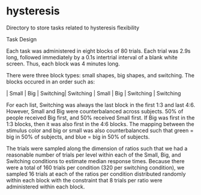 # hysteresis
Directory to store tasks related to hysteresis flexibility 

Task Design

Each task was administered in eight blocks of 80 trials. Each trial was 2.9s long, followed immediately by a 0.1s intertrial interval of a blank white screen. Thus, each block was 4 minutes long. 

There were three block types: small shapes, big shapes, and switching. The blocks occured in an order such as:

| Small | Big | Switching| Switching | Small | Big | Switching | Switching

For each list, Switching was always the last block in the first 1:3 and last 4:6. However, Small and Big were counterbalanced across subjects. 50% of people received Big first, and 50% received Small first. If Big was first in the 1:3 blocks, then it was also first in the 4:6 blocks. The mapping between the stimulus color and big or small was also counterbalanced such that green = big in 50% of subjects, and blue = big in 50% of subjects.

The trials were sampled along the dimension of ratios such that we had a reasonable number of trials per level within each of the Small, Big, and Switching conditions to estimate median response times. Because there were a total of 160 trials per condition (320 per switching condition), we sampled 16 trials at each of the ratios per condition distributed randomly within each block with the constraint that 8 trials per ratio were administered within each block.
